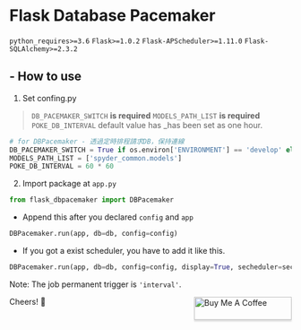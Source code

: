 # Flask Database Pacemaker


`python_requires>=3.6`
`Flask>=1.0.2`
`Flask-APScheduler>=1.11.0`
`Flask-SQLAlchemy>=2.3.2`

## - How to use

1. Set confing.py
>`DB_PACEMAKER_SWITCH` __is required__
>`MODELS_PATH_LIST` __is required__
>`POKE_DB_INTERVAL` default value has _has been set as one hour.

```python
# for DBPacemaker - 透過定時排程請求DB，保持連線
DB_PACEMAKER_SWITCH = True if os.environ['ENVIRONMENT'] == 'develop' else False
MODELS_PATH_LIST = ['spyder_common.models']
POKE_DB_INTERVAL = 60 * 60
```

2. Import package at `app.py`

```python
from flask_dbpacemaker import DBPacemaker
```

- Append this after you declared `config` and `app`

```python
DBPacemaker.run(app, db=db, config=config)
```

- If you got a exist scheduler, you have to add it like this.
```python
DBPacemaker.run(app, db=db, config=config, display=True, secheduler=secheduler)
```

Note: The job permanent trigger is `'interval'`.

<a href="https://www.buymeacoffee.com/ronchang" target="_blank"><img src="https://www.buymeacoffee.com/assets/img/custom_images/orange_img.png" alt="Buy Me A Coffee" style="height: 41px !important;width: 174px !important;box-shadow: 0px 3px 2px 0px rgba(190, 190, 190, 0.5) !important;-webkit-box-shadow: 0px 3px 2px 0px rgba(190, 190, 190, 0.5) !important;" align="right"></a>
Cheers! 🎉
